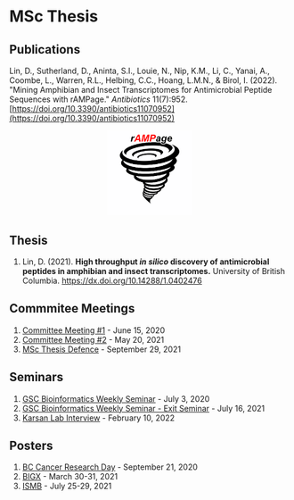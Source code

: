 # MSc Thesis

## Publications
Lin, D., Sutherland, D., Aninta, S.I., Louie, N., Nip, K.M., Li, C., Yanai, A., Coombe, L., Warren, R.L., Helbing, C.C., Hoang, L.M.N., & Birol, I. (2022). &quot;Mining Amphibian and Insect Transcriptomes for Antimicrobial Peptide Sequences with rAMPage.&quot; <i>Antibiotics</i> 11(7):952. [https://doi.org/10.3390/antibiotics11070952](https://doi.org/10.3390/antibiotics11070952)

<p align="center">
	<img src="rAMPage.png" width="30%"> 
</p>

## Thesis
1. Lin, D. (2021). __High throughput *in silico* discovery of antimicrobial peptides in amphibian and insect transcriptomes.__ University of British Columbia. https://dx.doi.org/10.14288/1.0402476

## Commmitee Meetings
1. [Committee Meeting #1](CommitteeMeeting1.pdf) - June 15, 2020
1. [Committee Meeting #2](CommitteeMeeting2.pdf) - May 20, 2021
1. [MSc Thesis Defence](MscThesisDefence.pdf) - September 29, 2021

## Seminars
1. [GSC Bioinformatics Weekly Seminar](BioTalk_2020July3.pdf) - July 3, 2020
1. [GSC Bioinformatics Weekly Seminar - Exit Seminar](BioTalk_2021July16.pdf) - July 16, 2021
1. [Karsan Lab Interview](KarsanLabInterview.pdf) - February 10, 2022

## Posters
1. [BC Cancer Research Day](Lin_Diana_BCCancerResearchDay.pdf) - September 21, 2020
1. [BIGX](Lin_Diana_BIGX2021.pdf) - March 30-31, 2021
1. [ISMB](Lin_Diana_ISMB2021.pdf) - July 25-29, 2021
